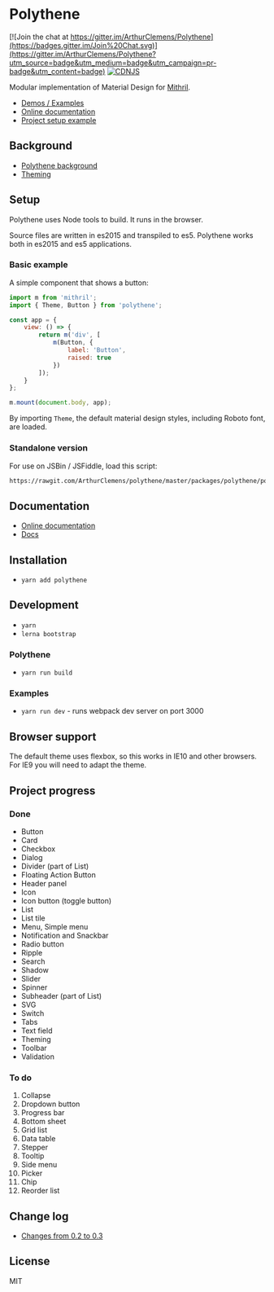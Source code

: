 # Polythene

[![Join the chat at https://gitter.im/ArthurClemens/Polythene](https://badges.gitter.im/Join%20Chat.svg)](https://gitter.im/ArthurClemens/Polythene?utm_source=badge&utm_medium=badge&utm_campaign=pr-badge&utm_content=badge)
[![CDNJS](https://img.shields.io/cdnjs/v/polythene.svg)](https://cdnjs.com/libraries/polythene)

Modular implementation of Material Design for [Mithril](http://mithril.js.org/).

* [Demos / Examples](http://arthurclemens.github.io/Polythene-examples/)
* [Online documentation](http://polythene.js.org)
* [Project setup example](https://github.com/ArthurClemens/Polythene-setup)



## Background

* [Polythene background](https://github.com/ArthurClemens/polythene/blob/master/packages/docs/polythene.md)
* [Theming](https://github.com/ArthurClemens/polythene/blob/master/packages/docs/theme.md)



## Setup

Polythene uses Node tools to build. It runs in the browser.

Source files are written in es2015 and transpiled to es5. Polythene works both in es2015 and es5 applications.



### Basic example

A simple component that shows a button:

~~~javascript
import m from 'mithril';
import { Theme, Button } from 'polythene';

const app = {
    view: () => {
        return m('div', [
            m(Button, {
                label: 'Button',
                raised: true
            })
        ]);
    }
};

m.mount(document.body, app);
~~~

By importing `Theme`, the default material design styles, including Roboto font, are loaded.


### Standalone version

For use on JSBin / JSFiddle, load this script:

~~~html
https://rawgit.com/ArthurClemens/polythene/master/packages/polythene/polythene-standalone.js
~~~



## Documentation

* [Online documentation](http://polythene.js.org)
* [Docs](https://github.com/ArthurClemens/polythene/blob/master/packages/docs/)



## Installation

* `yarn add polythene`



## Development

* `yarn`
* `lerna bootstrap`

### Polythene

* `yarn run build`

### Examples

* `yarn run dev` - runs webpack dev server on port 3000



## Browser support

The default theme uses flexbox, so this works in IE10 and other browsers. For IE9 you will need to adapt the theme.



## Project progress

### Done

* Button
* Card
* Checkbox
* Dialog
* Divider (part of List)
* Floating Action Button
* Header panel
* Icon
* Icon button (toggle button)
* List
* List tile
* Menu, Simple menu
* Notification and Snackbar
* Radio button
* Ripple
* Search
* Shadow
* Slider
* Spinner
* Subheader (part of List)
* SVG
* Switch
* Tabs
* Text field
* Theming
* Toolbar
* Validation

### To do

1. Collapse
1. Dropdown button
1. Progress bar
1. Bottom sheet
1. Grid list
1. Data table
1. Stepper
1. Tooltip
1. Side menu
1. Picker
1. Chip
1. Reorder list



## Change log

* [Changes from 0.2 to 0.3](https://github.com/ArthurClemens/polythene/blob/master/packages/docs/changes.md)



## License

MIT